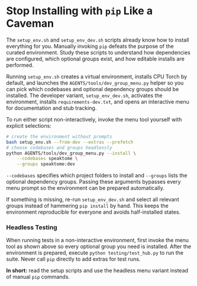 # **Stop Installing with `pip` Like a Caveman**

The `setup_env.sh` and `setup_env_dev.sh` scripts already know how to install everything for you. Manually invoking `pip` defeats the purpose of the curated environment. Study these scripts to understand how dependencies are configured, which optional groups exist, and how editable installs are performed.

Running `setup_env.sh` creates a virtual environment, installs CPU Torch by default, and launches the `AGENTS/tools/dev_group_menu.py` helper so you can pick which codebases and optional dependency groups should be installed. The developer variant, `setup_env_dev.sh`, activates the environment, installs `requirements-dev.txt`, and opens an interactive menu for documentation and stub tracking.

To run either script non-interactively, invoke the menu tool yourself with explicit selections:

```bash
# create the environment without prompts
bash setup_env.sh --from-dev --extras --prefetch
# choose codebases and groups headlessly
python AGENTS/tools/dev_group_menu.py --install \
    --codebases speaktome \
    --groups speaktome:dev
```

`--codebases` specifies which project folders to install and `--groups` lists the optional dependency groups. Passing these arguments bypasses every menu prompt so the environment can be prepared automatically.

If something is missing, re-run `setup_env_dev.sh` and select all relevant groups instead of hammering `pip install` by hand. This keeps the environment reproducible for everyone and avoids half-installed states.

### Headless Testing

When running tests in a non-interactive environment, first invoke the
menu tool as shown above so every optional group you need is installed.
After the environment is prepared, execute `python testing/test_hub.py` to
run the suite. Never call `pip` directly to add extras for test runs.

**In short:** read the setup scripts and use the headless menu variant
instead of manual `pip` commands.
